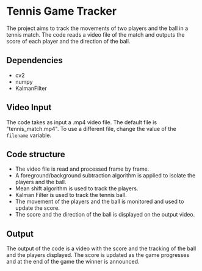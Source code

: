 # Tennis Game Tracker

The project aims to track the movements of two players and the ball in a tennis match. The code reads a video file of the match and outputs the score of each player and the direction of the ball. 

## Dependencies
- cv2
- numpy
- KalmanFilter

## Video Input
The code takes as input a .mp4 video file. The default file is "tennis_match.mp4". To use a different file, change the value of the `filename` variable.

## Code structure
- The video file is read and processed frame by frame. 
- A foreground/background subtraction algorithm is applied to isolate the players and the ball.
- Mean shift algorithm is used to track the players.
- Kalman Filter is used to track the tennis ball.
- The movement of the players and the ball is monitored and used to update the score.
- The score and the direction of the ball is displayed on the output video.

## Output
The output of the code is a video with the score and the tracking of the ball and the players displayed. The score is updated as the game progresses and at the end of the game the winner is announced.

